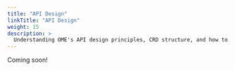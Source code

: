 ```yaml
---
title: "API Design"
linkTitle: "API Design"
weight: 15
description: >
  Understanding OME's API design principles, CRD structure, and how to extend the API.
---
```


Coming soon!